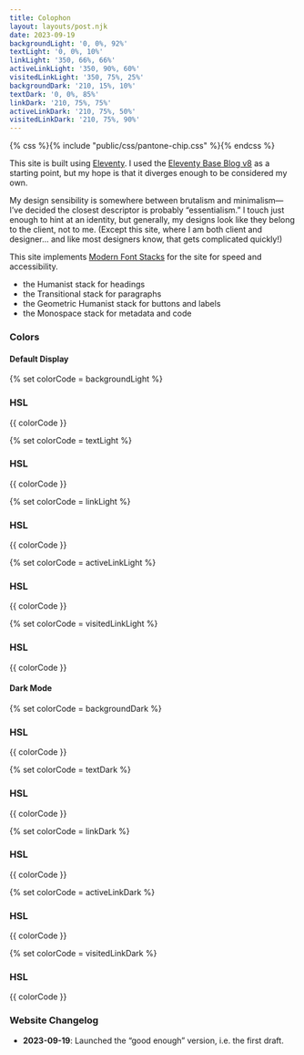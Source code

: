 ```yaml
---
title: Colophon
layout: layouts/post.njk
date: 2023-09-19
backgroundLight: '0, 0%, 92%'
textLight: '0, 0%, 10%'
linkLight: '350, 66%, 66%'
activeLinkLight: '350, 90%, 60%'
visitedLinkLight: '350, 75%, 25%'
backgroundDark: '210, 15%, 10%'
textDark: '0, 0%, 85%'
linkDark: '210, 75%, 75%'
activeLinkDark: '210, 75%, 50%'
visitedLinkDark: '210, 75%, 90%'
---
```


{% css %}{% include "public/css/pantone-chip.css" %}{% endcss %}

This site is built using [Eleventy](https://11ty.dev). I used the [Eleventy Base Blog v8](https://eleventy-base-blog.netlify.app) as a starting point, but my hope is that it diverges enough to be considered my own.

My design sensibility is somewhere between brutalism and minimalism—I’ve decided the closest descriptor is probably “essentialism.” I touch just enough to hint at an identity, but generally, my designs look like they belong to the client, not to me. (Except this site, where I am both client and designer... and like most designers know, that gets complicated quickly!)

This site implements [Modern Font Stacks](https://modernfontstacks.com/) for the site for speed and accessibility. 
* the Humanist stack for headings
* the Transitional stack for paragraphs
* the Geometric Humanist stack for buttons and labels
* the Monospace stack for metadata and code

### Colors

#### Default Display

<div class="chip-container">

  {% set colorCode = backgroundLight %}
  <div class="chip">
    <div class="chip-color backgroundLight">
    </div>
    <div class="chip-label-box">
      <div class="chip-label">
        <h3>HSL</h3>
        <p>{{ colorCode }}</p>
      </div>
    </div>
  </div>

  {% set colorCode = textLight %}
  <div class="chip">
    <div class="chip-color textLight">
    </div>
    <div class="chip-label-box">
      <div class="chip-label">
        <h3>HSL</h3>
        <p>{{ colorCode }}</p>
      </div>
    </div>
  </div>

  {% set colorCode = linkLight %}
  <div class="chip">
    <div class="chip-color linkLight">
    </div>
    <div class="chip-label-box">
      <div class="chip-label">
        <h3>HSL</h3>
        <p>{{ colorCode }}</p>
      </div>
    </div>
  </div>

  {% set colorCode = activeLinkLight %}
  <div class="chip">
    <div class="chip-color activeLinkLight">
    </div>
    <div class="chip-label-box">
      <div class="chip-label">
        <h3>HSL</h3>
        <p>{{ colorCode }}</p>
      </div>
    </div>
  </div>

  {% set colorCode = visitedLinkLight %}
  <div class="chip">
    <div class="chip-color visitedLinkLight">
    </div>
    <div class="chip-label-box">
      <div class="chip-label">
        <h3>HSL</h3>
        <p>{{ colorCode }}</p>
      </div>
    </div>
  </div>

</div>

#### Dark Mode
<div class="chip-container">

  {% set colorCode = backgroundDark %}
  <div class="chip">
    <div class="chip-color backgroundDark">
    </div>
    <div class="chip-label-box">
      <div class="chip-label">
        <h3>HSL</h3>
        <p>{{ colorCode }}</p>
      </div>
    </div>
  </div>

  {% set colorCode = textDark %}
  <div class="chip">
    <div class="chip-color textDark">
    </div>
    <div class="chip-label-box">
      <div class="chip-label">
        <h3>HSL</h3>
        <p>{{ colorCode }}</p>
      </div>
    </div>
  </div>

  {% set colorCode = linkDark %}
  <div class="chip">
    <div class="chip-color linkDark">
    </div>
    <div class="chip-label-box">
      <div class="chip-label">
        <h3>HSL</h3>
        <p>{{ colorCode }}</p>
      </div>
    </div>
  </div>

  {% set colorCode = activeLinkDark %}
  <div class="chip">
    <div class="chip-color activeLinkDark">
    </div>
    <div class="chip-label-box">
      <div class="chip-label">
        <h3>HSL</h3>
        <p>{{ colorCode }}</p>
      </div>
    </div>
  </div>

  {% set colorCode = visitedLinkDark %}
  <div class="chip">
    <div class="chip-color visitedLinkDark">
    </div>
    <div class="chip-label-box">
      <div class="chip-label">
        <h3>HSL</h3>
        <p>{{ colorCode }}</p>
      </div>
    </div>
  </div>

</div>

### Website Changelog

* **2023-09-19**: Launched the “good enough” version, i.e. the first draft.